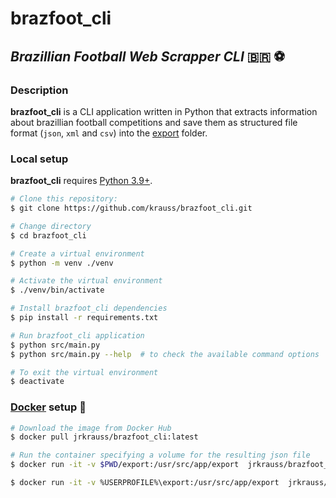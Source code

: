 # brazfoot_cli

## _Brazillian Football Web Scrapper CLI_ :brazil: :soccer:

### Description

**brazfoot_cli** is a CLI application written in Python that extracts information about brazillian football competitions and save them as structured file format (`json`, `xml` and `csv`) into the [export](export/) folder.

### Local setup

**brazfoot_cli** requires [Python 3.9+](https://www.python.org/downloads/).

```sh
# Clone this repository:
$ git clone https://github.com/krauss/brazfoot_cli.git

# Change directory
$ cd brazfoot_cli

# Create a virtual environment
$ python -m venv ./venv

# Activate the virtual environment
$ ./venv/bin/activate

# Install brazfoot_cli dependencies
$ pip install -r requirements.txt

# Run brazfoot_cli application
$ python src/main.py
$ python src/main.py --help  # to check the available command options 

# To exit the virtual environment
$ deactivate
```

### [Docker](https://hub.docker.com/r/jrkrauss/brazfoot_cli) setup :whale:

```sh
# Download the image from Docker Hub
$ docker pull jrkrauss/brazfoot_cli:latest

# Run the container specifying a volume for the resulting json file 
$ docker run -it -v $PWD/export:/usr/src/app/export  jrkrauss/brazfoot_cli:latest  # Linux

$ docker run -it -v %USERPROFILE%\export:/usr/src/app/export  jrkrauss/brazfoot_cli:latest  # Windows

```